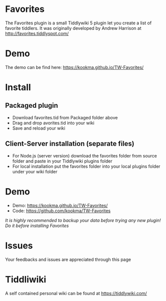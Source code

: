 # Favorites
The Favorites plugin is a small Tiddlywiki 5 plugin let you create a list of favorite tiddlers. It was originally developed by Andrew Harrison at http://favorites.tiddlyspot.com/

# Demo
The demo can be find here: https://kookma.github.io/TW-Favorites/



# Install
## Packaged plugin
   - Download favorites.tid from Packaged folder above
   - Drag and drop avorites.tid into your wiki
   - Save and reload your wiki

## Client-Server installation (separate files)
  - For Node.js (server version) download the favorites folder from source folder and paste in your Tiddlywiki plugins folder
  - For local installation put the favorites folder into your local plugins folder under your wiki folder

# Demo
  - Demo: https://kookma.github.io/TW-Favorites/
  - Code: https://github.com/kookma/TW-Favorites

_It is highly recommended to backup your data before trying any new plugin! Do it before installing Favorites_


# Issues
Your feedbacks and issues are appreciated through this page

# Tiddliwiki
A self contained personal wiki can be found at https://tiddlywiki.com/

